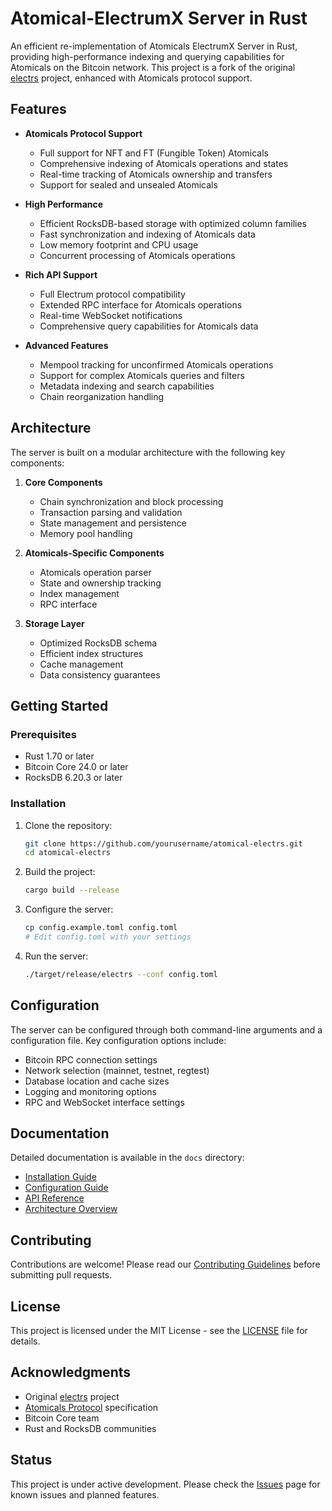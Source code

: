 # Atomical-ElectrumX Server in Rust

An efficient re-implementation of Atomicals ElectrumX Server in Rust, providing high-performance indexing and querying capabilities for Atomicals on the Bitcoin network. This project is a fork of the original [electrs](https://github.com/romanz/electrs) project, enhanced with Atomicals protocol support.

## Features

- **Atomicals Protocol Support**
  - Full support for NFT and FT (Fungible Token) Atomicals
  - Comprehensive indexing of Atomicals operations and states
  - Real-time tracking of Atomicals ownership and transfers
  - Support for sealed and unsealed Atomicals

- **High Performance**
  - Efficient RocksDB-based storage with optimized column families
  - Fast synchronization and indexing of Atomicals data
  - Low memory footprint and CPU usage
  - Concurrent processing of Atomicals operations

- **Rich API Support**
  - Full Electrum protocol compatibility
  - Extended RPC interface for Atomicals operations
  - Real-time WebSocket notifications
  - Comprehensive query capabilities for Atomicals data

- **Advanced Features**
  - Mempool tracking for unconfirmed Atomicals operations
  - Support for complex Atomicals queries and filters
  - Metadata indexing and search capabilities
  - Chain reorganization handling

## Architecture

The server is built on a modular architecture with the following key components:

1. **Core Components**
   - Chain synchronization and block processing
   - Transaction parsing and validation
   - State management and persistence
   - Memory pool handling

2. **Atomicals-Specific Components**
   - Atomicals operation parser
   - State and ownership tracking
   - Index management
   - RPC interface

3. **Storage Layer**
   - Optimized RocksDB schema
   - Efficient index structures
   - Cache management
   - Data consistency guarantees

## Getting Started

### Prerequisites

- Rust 1.70 or later
- Bitcoin Core 24.0 or later
- RocksDB 6.20.3 or later

### Installation

1. Clone the repository:
   ```bash
   git clone https://github.com/yourusername/atomical-electrs.git
   cd atomical-electrs
   ```

2. Build the project:
   ```bash
   cargo build --release
   ```

3. Configure the server:
   ```bash
   cp config.example.toml config.toml
   # Edit config.toml with your settings
   ```

4. Run the server:
   ```bash
   ./target/release/electrs --conf config.toml
   ```

## Configuration

The server can be configured through both command-line arguments and a configuration file. Key configuration options include:

- Bitcoin RPC connection settings
- Network selection (mainnet, testnet, regtest)
- Database location and cache sizes
- Logging and monitoring options
- RPC and WebSocket interface settings

## Documentation

Detailed documentation is available in the `docs` directory:

- [Installation Guide](doc/install.md)
- [Configuration Guide](doc/config.md)
- [API Reference](doc/api.md)
- [Architecture Overview](doc/architecture.md)

## Contributing

Contributions are welcome! Please read our [Contributing Guidelines](CONTRIBUTING.md) before submitting pull requests.

## License

This project is licensed under the MIT License - see the [LICENSE](LICENSE) file for details.

## Acknowledgments

- Original [electrs](https://github.com/romanz/electrs) project
- [Atomicals Protocol](https://atomicals.xyz) specification
- Bitcoin Core team
- Rust and RocksDB communities

## Status

This project is under active development. Please check the [Issues](https://github.com/yourusername/atomical-electrs/issues) page for known issues and planned features.
